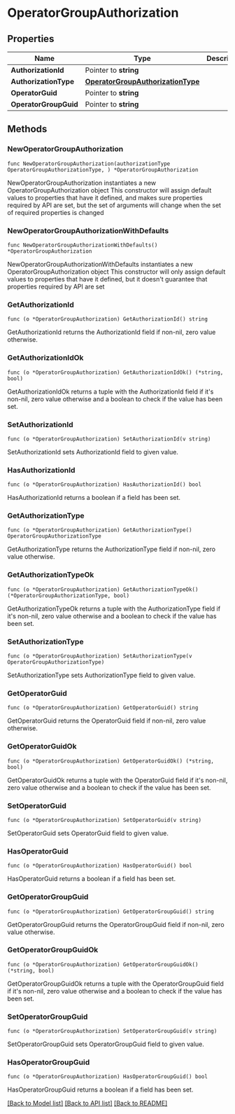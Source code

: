 # OperatorGroupAuthorization

## Properties

Name | Type | Description | Notes
------------ | ------------- | ------------- | -------------
**AuthorizationId** | Pointer to **string** |  | [optional] 
**AuthorizationType** | [**OperatorGroupAuthorizationType**](OperatorGroupAuthorizationType.md) |  | 
**OperatorGuid** | Pointer to **string** |  | [optional] 
**OperatorGroupGuid** | Pointer to **string** |  | [optional] 

## Methods

### NewOperatorGroupAuthorization

`func NewOperatorGroupAuthorization(authorizationType OperatorGroupAuthorizationType, ) *OperatorGroupAuthorization`

NewOperatorGroupAuthorization instantiates a new OperatorGroupAuthorization object
This constructor will assign default values to properties that have it defined,
and makes sure properties required by API are set, but the set of arguments
will change when the set of required properties is changed

### NewOperatorGroupAuthorizationWithDefaults

`func NewOperatorGroupAuthorizationWithDefaults() *OperatorGroupAuthorization`

NewOperatorGroupAuthorizationWithDefaults instantiates a new OperatorGroupAuthorization object
This constructor will only assign default values to properties that have it defined,
but it doesn't guarantee that properties required by API are set

### GetAuthorizationId

`func (o *OperatorGroupAuthorization) GetAuthorizationId() string`

GetAuthorizationId returns the AuthorizationId field if non-nil, zero value otherwise.

### GetAuthorizationIdOk

`func (o *OperatorGroupAuthorization) GetAuthorizationIdOk() (*string, bool)`

GetAuthorizationIdOk returns a tuple with the AuthorizationId field if it's non-nil, zero value otherwise
and a boolean to check if the value has been set.

### SetAuthorizationId

`func (o *OperatorGroupAuthorization) SetAuthorizationId(v string)`

SetAuthorizationId sets AuthorizationId field to given value.

### HasAuthorizationId

`func (o *OperatorGroupAuthorization) HasAuthorizationId() bool`

HasAuthorizationId returns a boolean if a field has been set.

### GetAuthorizationType

`func (o *OperatorGroupAuthorization) GetAuthorizationType() OperatorGroupAuthorizationType`

GetAuthorizationType returns the AuthorizationType field if non-nil, zero value otherwise.

### GetAuthorizationTypeOk

`func (o *OperatorGroupAuthorization) GetAuthorizationTypeOk() (*OperatorGroupAuthorizationType, bool)`

GetAuthorizationTypeOk returns a tuple with the AuthorizationType field if it's non-nil, zero value otherwise
and a boolean to check if the value has been set.

### SetAuthorizationType

`func (o *OperatorGroupAuthorization) SetAuthorizationType(v OperatorGroupAuthorizationType)`

SetAuthorizationType sets AuthorizationType field to given value.


### GetOperatorGuid

`func (o *OperatorGroupAuthorization) GetOperatorGuid() string`

GetOperatorGuid returns the OperatorGuid field if non-nil, zero value otherwise.

### GetOperatorGuidOk

`func (o *OperatorGroupAuthorization) GetOperatorGuidOk() (*string, bool)`

GetOperatorGuidOk returns a tuple with the OperatorGuid field if it's non-nil, zero value otherwise
and a boolean to check if the value has been set.

### SetOperatorGuid

`func (o *OperatorGroupAuthorization) SetOperatorGuid(v string)`

SetOperatorGuid sets OperatorGuid field to given value.

### HasOperatorGuid

`func (o *OperatorGroupAuthorization) HasOperatorGuid() bool`

HasOperatorGuid returns a boolean if a field has been set.

### GetOperatorGroupGuid

`func (o *OperatorGroupAuthorization) GetOperatorGroupGuid() string`

GetOperatorGroupGuid returns the OperatorGroupGuid field if non-nil, zero value otherwise.

### GetOperatorGroupGuidOk

`func (o *OperatorGroupAuthorization) GetOperatorGroupGuidOk() (*string, bool)`

GetOperatorGroupGuidOk returns a tuple with the OperatorGroupGuid field if it's non-nil, zero value otherwise
and a boolean to check if the value has been set.

### SetOperatorGroupGuid

`func (o *OperatorGroupAuthorization) SetOperatorGroupGuid(v string)`

SetOperatorGroupGuid sets OperatorGroupGuid field to given value.

### HasOperatorGroupGuid

`func (o *OperatorGroupAuthorization) HasOperatorGroupGuid() bool`

HasOperatorGroupGuid returns a boolean if a field has been set.


[[Back to Model list]](../README.md#documentation-for-models) [[Back to API list]](../README.md#documentation-for-api-endpoints) [[Back to README]](../README.md)


